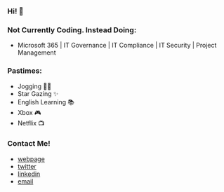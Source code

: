 ### Hi! 👋

### Not Currently Coding. Instead Doing:
 - Microsoft 365 | IT Governance | IT Compliance | IT Security | Project Management
 
### Pastimes:
 - Jogging 🤸‍♂️
 - Star Gazing ✨
 - English Learning 📚
 - Xbox 🎮
 - Netflix 📺
 
### Contact Me!
 - <a href="https://msalazar97.github.io" target="_blank">webpage</a>
 - <a href="https://twitter.com/msalazar_97" target="_blank">twitter</a>
 - <a href="https://www.linkedin.com/in/manuel-alejandro-salazar-avila/" target="_blank">linkedin</a>
 - <a href="mailto:manuel.salazarav@outlook.com" target="_blank">email</a>
